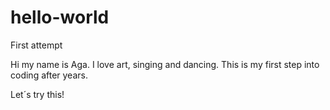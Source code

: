 # hello-world
First attempt

Hi my name is Aga.
I love art, singing and dancing. This is my first step into coding after years.

Let´s try this! 
